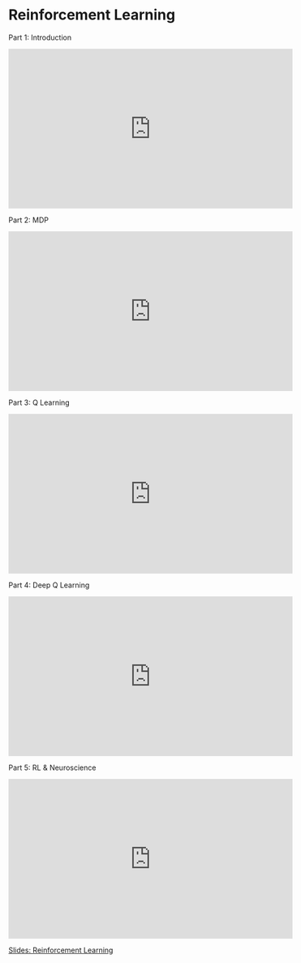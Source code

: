 # Reinforcement Learning

Part 1: Introduction

<iframe width="560" height="315" src="https://www.youtube.com/embed/PeY4ChAGQOo" title="YouTube video player" frameborder="0" allow="accelerometer; autoplay; clipboard-write; encrypted-media; gyroscope; picture-in-picture; web-share" allowfullscreen></iframe>

<br>

Part 2: MDP

<iframe width="560" height="315" src="https://www.youtube.com/embed/nyvaLgdvOac" title="YouTube video player" frameborder="0" allow="accelerometer; autoplay; clipboard-write; encrypted-media; gyroscope; picture-in-picture; web-share" allowfullscreen></iframe>

<br>

Part 3: Q Learning

<iframe width="560" height="315" src="https://www.youtube.com/embed/yfkiHq_NYAE" title="YouTube video player" frameborder="0" allow="accelerometer; autoplay; clipboard-write; encrypted-media; gyroscope; picture-in-picture; web-share" allowfullscreen></iframe>

<br>

Part 4: Deep Q Learning

<iframe width="560" height="315" src="https://www.youtube.com/embed/9oChVXjA4RU" title="YouTube video player" frameborder="0" allow="accelerometer; autoplay; clipboard-write; encrypted-media; gyroscope; picture-in-picture; web-share" allowfullscreen></iframe>

<br>

Part 5: RL & Neuroscience

<iframe width="560" height="315" src="https://www.youtube.com/embed/4Ktt4ZS84f0" title="YouTube video player" frameborder="0" allow="accelerometer; autoplay; clipboard-write; encrypted-media; gyroscope; picture-in-picture; web-share" allowfullscreen></iframe>

[Slides: Reinforcement Learning](https://drive.google.com/file/d/1oscO8TumPHrjLD0dHJkiX8U_lHyfaKMp/view?usp=sharing)